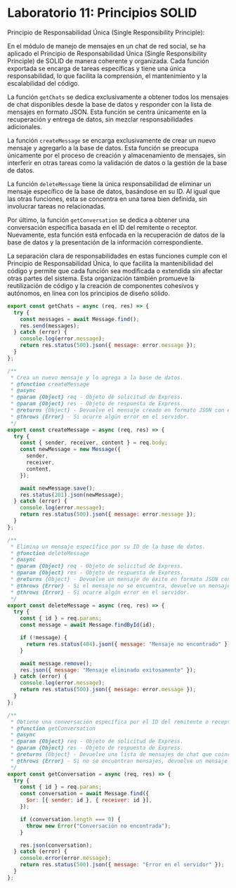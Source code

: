 # Laboratorio 11: Principios SOLID

Principio de Responsabilidad Única (Single Responsibility Principle):

En el módulo de manejo de mensajes en un chat de red social, se ha aplicado el Principio de Responsabilidad Única (Single Responsibility Principle) de SOLID de manera coherente y organizada. Cada función exportada se encarga de tareas específicas y tiene una única responsabilidad, lo que facilita la comprensión, el mantenimiento y la escalabilidad del código.

La función `getChats` se dedica exclusivamente a obtener todos los mensajes de chat disponibles desde la base de datos y responder con la lista de mensajes en formato JSON. Esta función se centra únicamente en la recuperación y entrega de datos, sin mezclar responsabilidades adicionales.

La función `createMessage` se encarga exclusivamente de crear un nuevo mensaje y agregarlo a la base de datos. Esta función se preocupa únicamente por el proceso de creación y almacenamiento de mensajes, sin interferir en otras tareas como la validación de datos o la gestión de la base de datos.

La función `deleteMessage` tiene la única responsabilidad de eliminar un mensaje específico de la base de datos, basándose en su ID. Al igual que las otras funciones, esta se concentra en una tarea bien definida, sin involucrar tareas no relacionadas.

Por último, la función `getConversation` se dedica a obtener una conversación específica basada en el ID del remitente o receptor. Nuevamente, esta función está enfocada en la recuperación de datos de la base de datos y la presentación de la información correspondiente.

La separación clara de responsabilidades en estas funciones cumple con el Principio de Responsabilidad Única, lo que facilita la mantenibilidad del código y permite que cada función sea modificada o extendida sin afectar otras partes del sistema. Esta organización también promueve la reutilización de código y la creación de componentes cohesivos y autónomos, en línea con los principios de diseño sólido.

```javascript
export const getChats = async (req, res) => {
  try {
    const messages = await Message.find();
    res.send(messages);
  } catch (error) {
    console.log(error.message);
    return res.status(500).json({ message: error.message });
  }
};

/**
 * Crea un nuevo mensaje y lo agrega a la base de datos.
 * @function createMessage
 * @async
 * @param {Object} req - Objeto de solicitud de Express.
 * @param {Object} res - Objeto de respuesta de Express.
 * @returns {Object} - Devuelve el mensaje creado en formato JSON con el código de estado 201 (CREATED).
 * @throws {Error} - Si ocurre algún error en el servidor.
 */
export const createMessage = async (req, res) => {
  try {
    const { sender, receiver, content } = req.body;
    const newMessage = new Message({
      sender,
      receiver,
      content,
    });

    await newMessage.save();
    res.status(201).json(newMessage);
  } catch (error) {
    console.log(error.message);
    return res.status(500).json({ message: error.message });
  }
};

/**
 * Elimina un mensaje específico por su ID de la base de datos.
 * @function deleteMessage
 * @async
 * @param {Object} req - Objeto de solicitud de Express.
 * @param {Object} res - Objeto de respuesta de Express.
 * @returns {Object} - Devuelve un mensaje de éxito en formato JSON con el código de estado 200 (OK) si el mensaje se elimina correctamente.
 * @throws {Error} - Si el mensaje no se encuentra, devuelve un mensaje de error en formato JSON con el código de estado 404 (NOT FOUND).
 * @throws {Error} - Si ocurre algún error en el servidor.
 */
export const deleteMessage = async (req, res) => {
  try {
    const { id } = req.params;
    const message = await Message.findById(id);

    if (!message) {
      return res.status(404).json({ message: "Mensaje no encontrado" });
    }

    await message.remove();
    res.json({ message: "Mensaje eliminado exitosamente" });
  } catch (error) {
    console.log(error.message);
    return res.status(500).json({ message: error.message });
  }
};

/**
 * Obtiene una conversación específica por el ID del remitente o receptor.
 * @function getConversation
 * @async
 * @param {Object} req - Objeto de solicitud de Express.
 * @param {Object} res - Objeto de respuesta de Express.
 * @returns {Object} - Devuelve una lista de mensajes de chat que coinciden con el ID del remitente o receptor en formato JSON.
 * @throws {Error} - Si no se encuentran mensajes, devuelve un mensaje de error en formato JSON con el código de estado 500 (INTERNAL SERVER ERROR).
 */
export const getConversation = async (req, res) => {
  try {
    const { id } = req.params;
    const conversation = await Message.find({
      $or: [{ sender: id }, { receiver: id }],
    });

    if (conversation.length === 0) {
      throw new Error("Conversación no encontrada");
    }

    res.json(conversation);
  } catch (error) {
    console.error(error.message);
    return res.status(500).json({ message: "Error en el servidor" });
  }
};

```